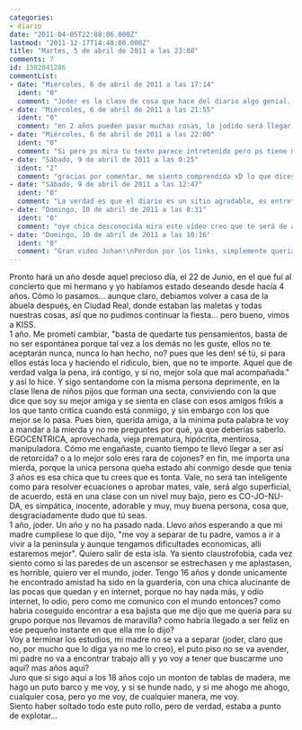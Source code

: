 ```yaml
---
categories:
- diario
date: "2011-04-05T22:08:06.000Z"
lastmod: "2011-12-17T14:48:00.000Z"
title: "Martes, 5 de abril de 2011 a las 23:08"
comments: 7
id: 1302041286
commentList:
- date: "Miércoles, 6 de abril de 2011 a las 17:14"
  ident: "0"
  comment: "Joder es la clase de cosa que hace del diario algo genial. Nadie te conoce y sin embargo mucha gente va a leer tus problemas, y seguro que muchos los compartiran. Como asco de vida pero en version real y larga...\n\nEstas en los peores/mejores años, quiero decir con eso que cuando te vayas de casa probablemente para la universidad te sentiras tan libre que ya seras otra, en cambio aunque joda echaras de menos detalles, y volveras de vez en cuando\nLo bueno es que al volver, sabes que es unos dias, y que tu casa ya esta en otro sitio\n\nAnimo, y sinceramente, manda a tomar por el culo a esa amiga egocentrica, seguro que te quedas encantada"
- date: "Miércoles, 6 de abril de 2011 a las 21:55"
  ident: "0"
  comment: "en 2 años pueden pasar muchas cosas, lo jodido será llegar a los 18 pasarlos y seguir igual, darte cuenta de que todo lo que te habías propuesto no lo has conseguido... pero joder aún eres joven, al igual que yo, tienes toda una vida por delante, aún te esperan muchos acontecimientos... yo también vivo en una isla y creo que si me fuera lo único que echaría de menos sería el mar. peero creo que he perdido de vista lo más importante, fuiste a un concierto de KISS!!! creo que muchos adolescentes se siente como tu, y creo que yo soy uno de ellos.\n\nTick, tick, tick... booom!"
- date: "Miércoles, 6 de abril de 2011 a las 22:00"
  ident: "0"
  comment: "Si pero ps mira tu texto parece intretenido pero ps tiene muchas letras asi que no lo pude leer entero :(( pero ps si te aburres pon en google \"esas maravillosas particulas\" y checas el primer resultado y lees y son una serie de articulos divulgativos (lo vas a entender al 100%) y te van a gustar we!"
- date: "Sábado, 9 de abril de 2011 a las 0:25"
  ident: "2"
  comment: "gracias por comentar, me siento comprendida xD lo que dices tu, Johan, de llegar a los 18 y seguir igual es mi mayor pesadilla... pero hare todo lo posible para que no se cumpla!!\nSí, intentaré mandarla a la mierda... y seguiré esperando ese día en el que me independice con impaciencia pero seré más optimista y haré lo que me de la gana cuando me de la gana x))))) creo que eso es la clave de la felicidad\nCocos... no comments. xD"
- date: "Sábado, 9 de abril de 2011 a las 12:47"
  ident: "0"
  comment: "La verdad es que el diario es un sitio agradable, es entretenido comentar entre todos los problemas de los demas,\nDentro de unos años nos contaras que tal en tu vida independiente ;)"
- date: "Domingo, 10 de abril de 2011 a las 0:31"
  ident: "0"
  comment: "oye chica desconocida mira este vídeo creo que te será de ayuda y si no pues aquí queda \n\nbueno gente en general mirad el vídeo \n\nal poner el link me ha salido esto:\n\\\'\\\'Perdona pero no me parece que sea necesario poner links. Aqui se comenta lo que pone en la entrada, es algo personal. Un link esta fuera de lugar\\\'\\\'\n\nasí que buscad esto en youtube \\\'\\\'Discurso de Steve jobs en Stanford (subtitulado)\\\'\\\'"
- date: "Domingo, 10 de abril de 2011 a las 10:16"
  ident: "0"
  comment: "Gran video Johan!\nPerdon por los links, simplemente queria evitar spam en el diario, pondre un filtro para que usuarion con nivel si puedan, y arreglo luego tambien lo de las comillas"
---
```


Pronto hará un año desde aquel precioso día, el 22 de Junio, en el que fuí al concierto que mi hermano y yo habíamos estado deseando desde hacía 4 años. Cómo lo pasamos... aunque claro, debiamos volver a casa de la abuela después, en Ciudad Real, donde estaban las maletas y todas nuestras cosas, así que no pudimos continuar la fiesta... pero bueno, vimos a KISS.  
1 año. Me prometí cambiar, "basta de quedarte tus pensamientos, basta de no ser espontánea porque tal vez a los demás no les guste, ellos no te aceptarán nunca, nunca lo han hecho, no? pues que les den! sé tú, si para ellos estás loca y haciendo el ridiculo, bien, que no te importe. Aquel que de verdad valga la pena, irá contigo, y si no, mejor sola que mal acompañada." y así lo hice. Y sigo sentandome con la misma persona deprimente, en la clase llena de niños pijos que forman una secta, conviviendo con la que dice que soy su mejor amiga y se sienta en clase con esos amigos frikis a los que tanto critica cuando está conmiigo, y sin embargo con los que mejor se lo pasa. Pues bien, querida amiga, a la minima puta palabra te voy a mandar a la mierda y no me preguntes por qué, ya que deberías saberlo. EGOCENTRICA, aprovechada, vieja prematura, hipócrita, mentirosa, manipuladora. Cómo me engañaste, cuanto tiempo te llevó llegar a ser así de retorcida? o a lo mejor solo eres rara de cojones? en fin, me importa una mierda, porque la unica persona queha estado ahi conmigo desde que tenia 3 años es esa chica que tu crees que es tonta. Vale, no será tan inteligente como para resolver ecuaciones o aprobar mates, vale, será algo superficial, de acuerdo, está en una clase con un nivel muy bajo, pero es CO-JO-NU-DA, es simpática, inocente, adorable y muy, muy buena persona, cosa que, desgraciadamente dudo que tú seas.  
1 año, joder. Un año y no ha pasado nada. Llevo años esperando a que mi madre cumpliese lo que dijo, "me voy a separar de tu padre, vamos a ir a vivir a la peninsula y aunque tengamos dificultades economicas, alli estaremos mejor". Quiero salir de esta isla. Ya siento claustrofobia, cada vez siento como si las paredes de un ascensor se estrechasen y me aplastasen, es horrible, quiero ver el mundo, joder. Tengo 16 años y donde unicamente he encontrado amistad ha sido en la guarderia, con una chica alucinante de las pocas que quedan y en internet, porque no hay nada más, y odio internet, lo odio, pero como me comunico con el mundo entonces? como habria coseguido encontrar a esa bajista que me dijo que me queria para su grupo porque nos llevamos de maravilla? como habria llegado a ser feliz en ese pequeño instante en que ella me lo dijo?  
Voy a terminar los estudios, mi madre no se va a separar (joder, claro que no, por mucho que lo diga ya no me lo creo), el puto piso no se va  avender, mi padre no va a encontrar trabajo alli y yo voy a tener que buscarme uno aqui? mas años aqui?  
Juro que si sigo aquí a los 18 años cojo un monton de tablas de madera, me hago un puto barco y me voy, y si se hunde nado, y si me ahogo me ahogo, cualquier cosa, pero yo me voy, de cualquier manera, me voy.  
Siento haber soltado todo este puto rollo, pero de verdad, estaba a punto de explotar...